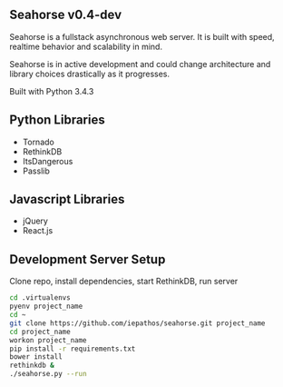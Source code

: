 Seahorse v0.4-dev
----------------
Seahorse is a fullstack asynchronous web server.  It is built with speed, realtime behavior and scalability in mind.

Seahorse is in active development and could change architecture and library choices drastically as it progresses.

Built with Python 3.4.3

Python Libraries
----------------
+ Tornado
+ RethinkDB
+ ItsDangerous
+ Passlib


Javascript Libraries
----------------
+ jQuery
+ React.js



Development Server Setup
----------------

Clone repo, install dependencies, start RethinkDB, run server
````bash
cd .virtualenvs
pyenv project_name
cd ~
git clone https://github.com/iepathos/seahorse.git project_name
cd project_name
workon project_name
pip install -r requirements.txt
bower install
rethinkdb &
./seahorse.py --run
````